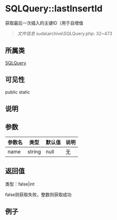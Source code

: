 # SQLQuery::lastInsertId

获取最后一次插入的主键ID（用于自增值

> *文件信息* suda\archive\SQLQuery.php: 32~473

## 所属类 

[SQLQuery](../SQLQuery.md)

## 可见性

 public static

## 说明




## 参数


| 参数名 | 类型 | 默认值 | 说明 |
|--------|-----|-------|-------|
| name |  string | null | 无 |



## 返回值

类型：false|int

 false则获取失败，整数则获取成功



## 例子

